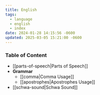```yaml
---
title: English
tags:
  - language
  - english
  - index
date: 2024-01-28 14:15:56 -0600
updated: 2025-03-05 15:21:00 -0600
---
```


### Table of Content

* [[parts-of-speech|Parts of Speech]]
* **Grammar**
	* [[comma|Comma Usage]]
	* [[apostrophes|Apostrophes Usage]]
* [[schwa-sound|Schwa Sound]]
